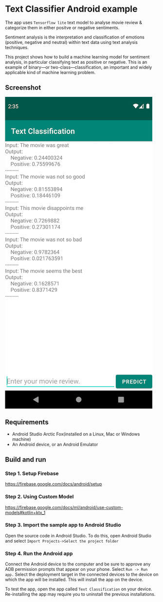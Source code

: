 # Text Classifier Android example
The app uses `Tensorflow lite` text model to analyse movie review & categorize them in either positve or negative sentiments.

Sentiment analysis is the interpretation and classification of emotions (positive, negative and neutral) within text data using text analysis techniques.

This project shows how to build a machine learning model for sentiment analysis, in particular classifying text as positive or negative. This is an example of binary—or two-class—classification, an important and widely applicable kind of machine learning problem.

## Screenshot

![info](images/image1.png)

## Requirements

*  Android Studio Arctic Fox(installed on a Linux, Mac or Windows machine)
*  An Android device, or an Android Emulator

## Build and run

### Step 1. Setup Firebase

https://firebase.google.com/docs/android/setup

### Step 2. Using Custom Model

https://firebase.google.com/docs/ml/android/use-custom-models#kotlin+ktx_1

### Step 3. Import the sample app to Android Studio

Open the source code in Android Studio. To do this, open Android
Studio and select `Import Projects->Select the project folder`

### Step 4. Run the Android app

Connect the Android device to the computer and be sure to approve any ADB
permission prompts that appear on your phone. Select `Run -> Run app.` Select
the deployment target in the connected devices to the device on which the app
will be installed. This will install the app on the device.

To test the app, open the app called `Text Classification` on your device.
Re-installing the app may require you to uninstall the previous installations.
